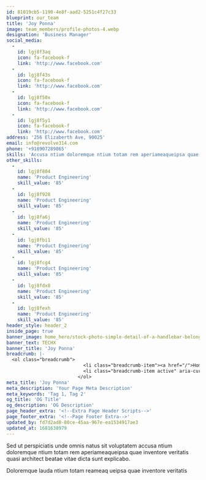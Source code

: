 ```yaml
---
id: 81019cb5-1190-4e8f-aad2-5251c4f27c33
blueprint: our_team
title: 'Joy Ponna'
image: team_members/profile-photos-4.webp
designation: 'Business Manager'
social_media:
  -
    id: lgj8f3aq
    icon: fa-facebook-f
    link: 'http://www.facebook.com'
  -
    id: lgj8f43s
    icon: fa-facebook-f
    link: 'http://www.facebook.com'
  -
    id: lgj8f50x
    icon: fa-facebook-f
    link: 'http://www.facebook.com'
  -
    id: lgj8f5y1
    icon: fa-facebook-f
    link: 'http://www.facebook.com'
address: '256 Elizaberth Ave, 90025'
email: info@revolve314.com
phone: '+918907289865'
skills: 'Accusa ntium doloremque ntium totam rem aperiameaqueipsa quae inventore veritatis quasi architect beatae'
other_skills:
  -
    id: lgj8f804
    name: 'Product Engineering'
    skill_value: '85'
  -
    id: lgj8f928
    name: 'Product Engineering'
    skill_value: '85'
  -
    id: lgj8fa6j
    name: 'Product Engineering'
    skill_value: '85'
  -
    id: lgj8fbi1
    name: 'Product Engineering'
    skill_value: '85'
  -
    id: lgj8fcg4
    name: 'Product Engineering'
    skill_value: '85'
  -
    id: lgj8fdx8
    name: 'Product Engineering'
    skill_value: '85'
  -
    id: lgj8fexh
    name: 'Product Engineering'
    skill_value: '85'
header_style: header_2
inside_page: true
banner_image: home_hero/stock-photo-simple-detail-of-a-handlebar-belonging-to-an-old-motorcycle-in-a-state-of-corrosion-1144557941.jpg
banner_text: TECHX
banner_title: 'Joy Ponna'
breadcrumb: |-
  <ol class="breadcrumb">
                            <li class="breadcrumb-item"><a href="/">Home</a></li>
                            <li class="breadcrumb-item active" aria-current="page">team</li>
                          </ol>
meta_title: 'Joy Ponna'
meta_description: 'Your Page Meta Description'
meta_keywords: 'Tag 1, Tag 2'
og_title: 'OG Title'
og_description: 'OG Description'
page_header_extra: '<!--Extra Page Header Scripts-->'
page_footer_extra: '<!--Page Footer Extra-->'
updated_by: fd7d2ad8-80ce-45aa-967e-ea1534917ae3
updated_at: 1681638979
---
```

Sed ut perspiciatis unde omnis natus sit voluptatem accusa ntium doloremque ntium totam rem aperiameaqueipsa quae inventore veritatis quasi architect beatae vitae dicta sunt explicabo.

Doloremque lauda ntium totam reameaq ueipsa quae inventore veritatis